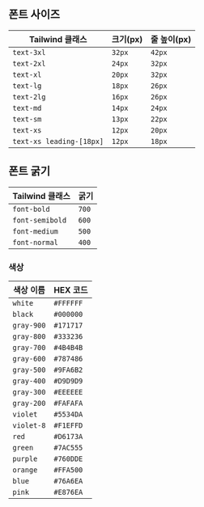 ## 폰트 사이즈

| Tailwind 클래스          | 크기(px) | 줄 높이(px) |
| ------------------------ | -------- | ----------- |
| `text-3xl`               | `32px`   | `42px`      |
| `text-2xl`               | `24px`   | `32px`      |
| `text-xl`                | `20px`   | `32px`      |
| `text-lg`                | `18px`   | `26px`      |
| `text-2lg`               | `16px`   | `26px`      |
| `text-md`                | `14px`   | `24px`      |
| `text-sm`                | `13px`   | `22px`      |
| `text-xs `               | `12px`   | `20px`      |
| `text-xs leading-[18px]` | `12px`   | `18px`      |

## 폰트 굵기

| Tailwind 클래스 | 굵기  |
| --------------- | ----- |
| `font-bold`     | `700` |
| `font-semibold` | `600` |
| `font-medium`   | `500` |
| `font-normal`   | `400` |

### 색상

| 색상 이름  | HEX 코드  |
| ---------- | --------- |
| `white`    | `#FFFFFF` |
| `black`    | `#000000` |
| `gray-900` | `#171717` |
| `gray-800` | `#333236` |
| `gray-700` | `#4B4B4B` |
| `gray-600` | `#787486` |
| `gray-500` | `#9FA6B2` |
| `gray-400` | `#D9D9D9` |
| `gray-300` | `#EEEEEE` |
| `gray-200` | `#FAFAFA` |
| `violet`   | `#5534DA` |
| `violet-8` | `#F1EFFD` |
| `red`      | `#D6173A` |
| `green`    | `#7AC555` |
| `purple`   | `#760DDE` |
| `orange`   | `#FFA500` |
| `blue`     | `#76A6EA` |
| `pink`     | `#E876EA` |
